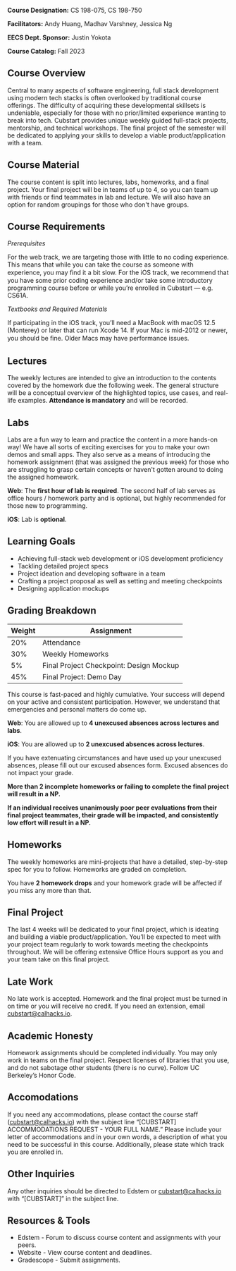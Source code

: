 **Course Designation:** CS 198-075, CS 198-750

**Facilitators:** Andy Huang, Madhav Varshney, Jessica Ng

**EECS Dept. Sponsor:** Justin Yokota

**Course Catalog:** Fall 2023

## Course Overview

Central to many aspects of software engineering, full stack development using modern tech stacks is often overlooked by traditional course offerings. The difficulty of acquiring these developmental skillsets is undeniable, especially for those with no prior/limited experience wanting to break into tech. Cubstart provides unique weekly guided full-stack projects, mentorship, and technical workshops. The final project of the semester will be dedicated to applying your skills to develop a viable product/application with a team.

## Course Material

The course content is split into lectures, labs, homeworks, and a final project. Your final project will be in teams of up to 4, so you can team up with friends or find teammates in lab and lecture. We will also have an option for random groupings for those who don't have groups.

## Course Requirements

_Prerequisites_

For the web track, we are targeting those with little to no coding experience. This means that while you can take the course as someone with experience, you may ﬁnd it a bit slow. For the iOS track, we recommend that you have some prior coding experience and/or take some introductory programming course before or while you’re enrolled in Cubstart — e.g. CS61A.

_Textbooks and Required Materials_

If participating in the iOS track, you’ll need a MacBook with macOS 12.5 (Monterey) or later that can run Xcode 14. If your Mac is mid-2012 or newer, you should be ﬁne. Older Macs may have performance issues.

## Lectures

The weekly lectures are intended to give an introduction to the contents covered by the homework due the following week. The general structure will be a conceptual overview of the highlighted topics, use cases, and real-life examples. **Attendance is mandatory** and will be recorded.

## Labs

Labs are a fun way to learn and practice the content in a more hands-on way! We have all sorts of exciting exercises for you to make your own demos and small apps. They also serve as a means of introducing the homework assignment (that was assigned the previous week) for those who are struggling to grasp certain concepts or haven't gotten around to doing the assigned homework. 

**Web**: The **first hour of lab is required**. The second half of lab serves as office hours / homework party and is optional, but highly recommended for those new to programming.

**iOS**: Lab is **optional**.

## Learning Goals
- Achieving full-stack web development or iOS development proficiency
- Tackling detailed project specs
- Project ideation and developing software in a team
- Crafting a project proposal as well as setting and meeting checkpoints
- Designing application mockups


## Grading Breakdown

| **Weight**  | **Assignment**                          |
| ----------- | --------------------------------------- |
| 20%         | Attendance                      |
| 30%         | Weekly Homeworks                        |
| 5%          | Final Project Checkpoint: Design Mockup |
| 45%         | Final Project: Demo Day                 |

This course is fast-paced and highly cumulative. Your success will depend on your active and consistent participation. However, we understand that emergencies and personal matters do come up.

**Web**: You are allowed up to **4 unexcused absences across lectures and labs**.

**iOS**: You are allowed up to **2 unexcused absences across lectures**.

If you have extenuating circumstances and have used up your unexcused absences, please fill out our excused absences form. Excused absences do not impact your grade.

**More than 2 incomplete homeworks or failing to complete the final project will result in a NP.**

**If an individual receives unanimously poor peer evaluations from their final project teammates, their grade will be impacted, and consistently low effort will result in a NP.**

## Homeworks

The weekly homeworks are mini-projects that have a detailed, step-by-step spec for you to follow. Homeworks are graded on completion.

You have **2 homework drops** and your homework grade will be affected if you miss any more than that.

## Final Project

The last 4 weeks will be dedicated to your final project, which is ideating and building a viable product/application. You’ll be expected to meet with your project team regularly to work towards meeting the checkpoints throughout. We will be offering extensive Office Hours support as you and your team take on this final project.

## Late Work

No late work is accepted. Homework and the final project must be turned in on time or you will receive no credit. If you need an extension, email cubstart@calhacks.io.

## Academic Honesty

Homework assignments should be completed individually. You may only work in teams on the final project. Respect licenses of libraries that you use, and do not sabotage other students (there is no curve). Follow UC Berkeley’s Honor Code.

## Accomodations

If you need any accommodations, please contact the course staff (cubstart@calhacks.io) with the subject line “[CUBSTART] ACCOMMODATIONS REQUEST - YOUR FULL NAME.” Please include your letter of accommodations and in your own words, a description of what you need to be successful in this course. Additionally, please state which track you are enrolled in.

## Other Inquiries

Any other inquiries should be directed to Edstem or cubstart@calhacks.io with “[CUBSTART]” in the subject line.

## Resources & Tools
- Edstem - Forum to discuss course content and assignments with your peers.
- Website - View course content and deadlines.
- Gradescope - Submit assignments.

